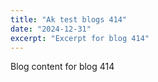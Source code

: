 ```yaml
---
title: "Ak test blogs 414"
date: "2024-12-31"
excerpt: "Excerpt for blog 414"
---
```


Blog content for blog 414